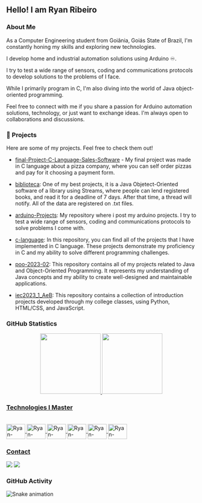 ## Hello! I am Ryan Ribeiro

### About Me

As a Computer Engineering student from Goiânia, Goiás State of Brazil, I'm constantly honing my skills and exploring new technologies. 

I develop home and industrial automation solutions using Arduino ♾️. 

I try to test a wide range of sensors, coding and communications protocols to develop solutions to the problems of I face. 

While I primarily program in C, I'm also diving into the world of Java object-oriented programming.

Feel free to connect with me if you share a passion for Arduino automation solutions, technology, or just want to exchange ideas. I'm always open to collaborations and discussions.

### 💼 Projects
Here are some of my projects. Feel free to check them out!

- [final-Project-C-Language-Sales-Software](https://github.com/ryan-ribeiro/Final-Project-C-Language-Sales-Software) - My final project was made in C language about a pizza company, where you can self order pizzas and pay for it choosing a payment form.
  
-  [biblioteca](https://github.com/ryan-ribeiro/bibliotecaStreams): One of my best projects, it is a Java Objetect-Oriented software of a library using Streams, where people can lend registered books, and read it for a deadline of 7 days. After that time, a thread will notify. All of the data are registered on .txt files.

-  [arduino-Projects](https://github.com/ryan-ribeiro/arduino-projects.git): My repository where i post my arduino projects. I try to test a wide range of sensors, coding and communications protocols to solve problems I come with.
  
- [c-language](https://github.com/ryan-ribeiro/c-language): In this repository, you can find all of the projects that I have implemented in C language. These projects demonstrate my proficiency in C and my ability to solve different programming challenges.

- [poo-2023-02](https://github.com/ryan-ribeiro/poo-2023-02): This repository contains all of my projects related to Java and Object-Oriented Programming. It represents my understanding of Java concepts and my ability to create well-designed and maintainable applications.

-  [iec2023_1_AeB](https://github.com/ryan-ribeiro/iec2023_1_AeB): This repository contains a collection of introduction projects developed through my college classes, using Python, HTML/CSS, and JavaScript.

### GitHub Statistics

<div align="center">
  <a href="https://github.com/ubiratan-motta">
  <img height="160em" src="https://github-readme-stats.vercel.app/api?username=ryan-ribeiro&show_icons=true&theme=catppuccin_mocha&include_all_commits=true&count_private=true"/>
  <img height="160em" src="https://github-readme-stats.vercel.app/api/top-langs/?username=ryan-ribeiro&layout=compact&langs_count=7&theme=catppuccin_mocha"/>
</div>

### Technologies I Master

<div style="display: inline_block"><br>
  
  <img align="center" alt="Ryan-Ribeiro-Java" height="40" width="50" src="https://cdn.jsdelivr.net/gh/devicons/devicon@latest/icons/java/java-original-wordmark.svg" />
  <img align="center" alt="Ryan-Ribeiro-EmbeddedC" height="40" width="50" src="https://cdn.jsdelivr.net/gh/devicons/devicon@latest/icons/embeddedc/embeddedc-original-wordmark.svg" />
  <img align="center" alt="Ryan-Ribeiro-Arduino" height="40" width="50" src="https://cdn.jsdelivr.net/gh/devicons/devicon@latest/icons/arduino/arduino-original.svg" />
  <img align="center" alt="Ryan-Ribeiro-Git" height="40" width="50" src="https://cdn.jsdelivr.net/gh/devicons/devicon/icons/git/git-original.svg" />
  <img align="center" alt="Ryan-Ribeiro-GitHub" height="40" width="50" src="https://cdn.jsdelivr.net/gh/devicons/devicon/icons/github/github-original.svg" />
  <img align="center" alt="Ryan-Ribeiro-UML" height="40" width="50" src="https://cdn.jsdelivr.net/gh/devicons/devicon@latest/icons/unifiedmodelinglanguage/unifiedmodelinglanguage-original.svg" />
          
          
          
</div>

### Contact

<div> 
 <a href = "mailto:ryanrodrigues0071234@gmail.com"><img src="https://img.shields.io/badge/-Gmail-%23333?style=for-the-badge&logo=gmail&logoColor=white" target="_blank"></a>
  <a href="https://www.linkedin.com/in/ryanrrg/" target="_blank"><img src="https://img.shields.io/badge/-LinkedIn-%230077B5?style=for-the-badge&logo=linkedin&logoColor=white" target="_blank"></a> 
</div>

### GitHub Activity

![Snake animation](https://github.com/ubiratan-motta/ubiratan-motta/blob/output/github-contribution-grid-snake.svg)


